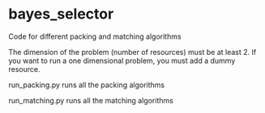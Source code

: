 # bayes_selector

Code for different packing and matching algorithms

The dimension of the problem (number of resources) must be at least 2. If you want to run a one dimensional problem, you must add a dummy resource. 

run_packing.py runs all the packing algorithms

run_matching.py runs all the matching algorithms
